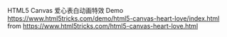 HTML5 Canvas 爱心表白动画特效
Demo https://www.html5tricks.com/demo/html5-canvas-heart-love/index.html
from https://www.html5tricks.com/html5-canvas-heart-love.html
